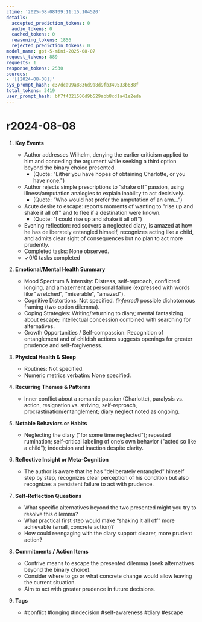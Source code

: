 ```yaml
---
ctime: '2025-08-08T09:11:15.104520'
details:
  accepted_prediction_tokens: 0
  audio_tokens: 0
  cached_tokens: 0
  reasoning_tokens: 1856
  rejected_prediction_tokens: 0
model_name: gpt-5-mini-2025-08-07
request_tokens: 889
requests: 1
response_tokens: 2530
sources:
- '[[2024-08-08]]'
sys_prompt_hash: c37dca99a8836d9a8d9fb349533b638f
total_tokens: 3419
user_prompt_hash: bf7f4321506d9b529abb8cd1a41e2eda
---
```

# r2024-08-08

1. **Key Events**
   - Author addresses Wilhelm, denying the earlier criticism applied to him and conceding the argument while seeking a third option beyond the binary choice presented.
     - (Quote: "Either you have hopes of obtaining Charlotte, or you have none.")
   - Author rejects simple prescriptions to “shake off” passion, using illness/amputation analogies to explain inability to act decisively.
     - (Quote: "Who would not prefer the amputation of an arm...")
   - Acute desire to escape: reports moments of wanting to "rise up and shake it all off" and to flee if a destination were known.
     - (Quote: "I could rise up and shake it all off")
   - Evening reflection: rediscovers a neglected diary, is amazed at how he has deliberately entangled himself, recognizes acting like a child, and admits clear sight of consequences but no plan to act more prudently.
   - Completed tasks: None observed.
   - ✓0/0 tasks completed

2. **Emotional/Mental Health Summary**
   - Mood Spectrum & Intensity: Distress, self-reproach, conflicted longing, and amazement at personal failure (expressed with words like "wretched", "miserable", "amazed").
   - Cognitive Distortions: Not specified. *(inferred)* possible dichotomous framing (two‑option dilemma).
   - Coping Strategies: Writing/returning to diary; mental fantasizing about escape; intellectual concession combined with searching for alternatives.
   - Growth Opportunities / Self‑compassion: Recognition of entanglement and of childish actions suggests openings for greater prudence and self-forgiveness.

3. **Physical Health & Sleep**
   - Routines: Not specified.
   - Numeric metrics verbatim: None specified.

4. **Recurring Themes & Patterns**
   - Inner conflict about a romantic passion (Charlotte), paralysis vs. action, resignation vs. striving, self-reproach, procrastination/entanglement; diary neglect noted as ongoing.

5. **Notable Behaviors or Habits**
   - Neglecting the diary ("for some time neglected"); repeated rumination; self-critical labeling of one’s own behavior ("acted so like a child"); indecision and inaction despite clarity.

6. **Reflective Insight or Meta‑Cognition**
   - The author is aware that he has "deliberately entangled" himself step by step, recognizes clear perception of his condition but also recognizes a persistent failure to act with prudence.

7. **Self‑Reflection Questions**
   - What specific alternatives beyond the two presented might you try to resolve this dilemma?
   - What practical first step would make “shaking it all off” more achievable (small, concrete action)?
   - How could reengaging with the diary support clearer, more prudent action?

8. **Commitments / Action Items**
   - Contrive means to escape the presented dilemma (seek alternatives beyond the binary choice).
   - Consider where to go or what concrete change would allow leaving the current situation.
   - Aim to act with greater prudence in future decisions.

9. **Tags**
   - #conflict #longing #indecision #self-awareness #diary #escape